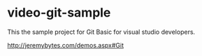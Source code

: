 # video-git-sample

This the sample project for Git Basic for visual studio developers.

http://jeremybytes.com/demos.aspx#Git
